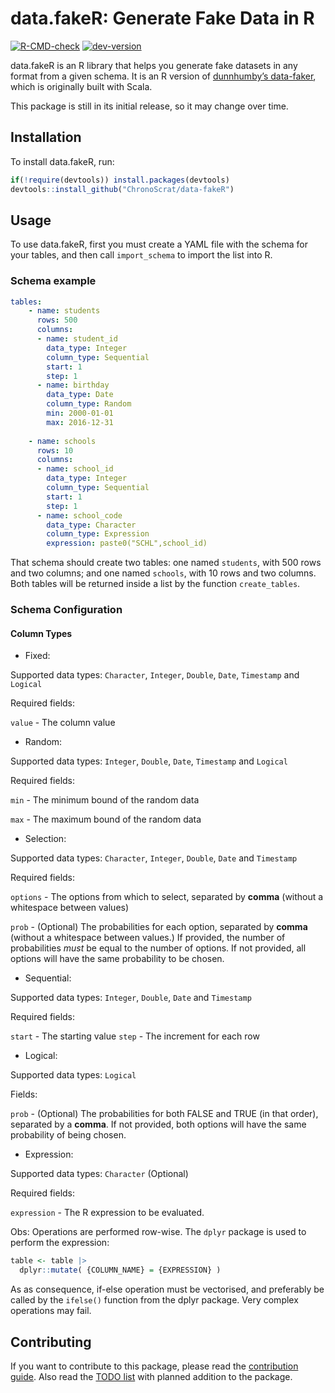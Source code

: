 
<!-- README.md is generated from README.Rmd. Please edit that file -->

# data.fakeR: Generate Fake Data in R

<!-- badges: start -->

[![R-CMD-check](https://github.com/ChronoScrat/data-fakeR/workflows/R-CMD-check/badge.svg)](https://github.com/ChronoScrat/data-fakeR/actions)
[![dev-version](https://img.shields.io/badge/dev--version-0.1.0-blue)](https://github.com/ChronoScrat/data-fakeR/releases/tag/0.1.0)

<!-- badges: end -->

data.fakeR is an R library that helps you generate fake datasets in any
format from a given schema. It is an R version of [dunnhumby’s
data-faker](https://github.com/dunnhumby/data-fake), which is originally
built with Scala.

This package is still in its initial release, so it may change over
time.

## Installation

To install data.fakeR, run:

``` r
if(!require(devtools)) install.packages(devtools)
devtools::install_github("ChronoScrat/data-fakeR")
```

## Usage

To use data.fakeR, first you must create a YAML file with the schema for
your tables, and then call `import_schema` to import the list into R.

### Schema example

``` yaml
tables:
    - name: students
      rows: 500
      columns:
      - name: student_id
        data_type: Integer
        column_type: Sequential
        start: 1
        step: 1
      - name: birthday
        data_type: Date
        column_type: Random
        min: 2000-01-01
        max: 2016-12-31
    
    - name: schools
      rows: 10
      columns:
      - name: school_id
        data_type: Integer
        column_type: Sequential
        start: 1
        step: 1
      - name: school_code
        data_type: Character
        column_type: Expression
        expression: paste0("SCHL",school_id)
```

That schema should create two tables: one named `students`, with 500
rows and two columns; and one named `schools`, with 10 rows and two
columns. Both tables will be returned inside a list by the function
`create_tables`.

### Schema Configuration

#### Column Types

-   Fixed:

Supported data types: `Character`, `Integer`, `Double`, `Date`,
`Timestamp` and `Logical`

Required fields:

`value` - The column value

-   Random:

Supported data types: `Integer`, `Double`, `Date`, `Timestamp` and
`Logical`

Required fields:

`min` - The minimum bound of the random data

`max` - The maximum bound of the random data

-   Selection:

Supported data types: `Character`, `Integer`, `Double`, `Date` and
`Timestamp`

Required fields:

`options` - The options from which to select, separated by **comma**
(without a whitespace between values)

`prob` - (Optional) The probabilities for each option, separated by
**comma** (without a whitespace between values.) If provided, the number
of probabilities *must* be equal to the number of options. If not
provided, all options will have the same probability to be chosen.

-   Sequential:

Supported data types: `Integer`, `Double`, `Date` and `Timestamp`

Required fields:

`start` - The starting value `step` - The increment for each row

-   Logical:

Supported data types: `Logical`

Fields:

`prob` - (Optional) The probabilities for both FALSE and TRUE (in that
order), separated by a **comma**. If not provided, both options will
have the same probability of being chosen.

-   Expression:

Supported data types: `Character` (Optional)

Required fields:

`expression` - The R expression to be evaluated.

Obs: Operations are performed row-wise. The `dplyr` package is used to
perform the expression:

``` r
table <- table |>
  dplyr::mutate( {COLUMN_NAME} = {EXPRESSION} )
```

As as consequence, if-else operation must be vectorised, and preferably
be called by the `ifelse()` function from the dplyr package. Very
complex operations may fail.

## Contributing

If you want to contribute to this package, please read the [contribution
guide](https://github.com/ChronoScrat/data-fakeR/blob/main/.github/CONTRIBUTING.md).
Also read the [TODO
list](https://github.com/ChronoScrat/data-fakeR/blob/main/.github/TODO.md)
with planned addition to the package.
